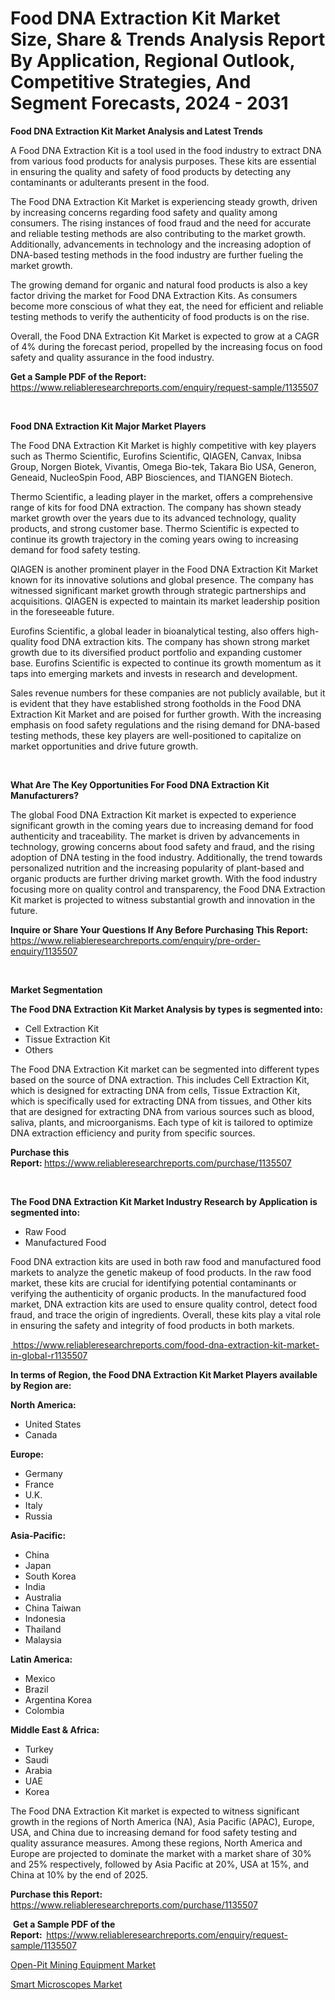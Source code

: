 <p><h1>Food DNA Extraction Kit Market Size, Share & Trends Analysis Report By Application, Regional Outlook, Competitive Strategies, And Segment Forecasts, 2024 - 2031</h1></p><p><strong>Food DNA Extraction Kit Market Analysis and Latest Trends</strong></p>
<p><p>A Food DNA Extraction Kit is a tool used in the food industry to extract DNA from various food products for analysis purposes. These kits are essential in ensuring the quality and safety of food products by detecting any contaminants or adulterants present in the food.</p><p>The Food DNA Extraction Kit Market is experiencing steady growth, driven by increasing concerns regarding food safety and quality among consumers. The rising instances of food fraud and the need for accurate and reliable testing methods are also contributing to the market growth. Additionally, advancements in technology and the increasing adoption of DNA-based testing methods in the food industry are further fueling the market growth.</p><p>The growing demand for organic and natural food products is also a key factor driving the market for Food DNA Extraction Kits. As consumers become more conscious of what they eat, the need for efficient and reliable testing methods to verify the authenticity of food products is on the rise.</p><p>Overall, the Food DNA Extraction Kit Market is expected to grow at a CAGR of 4% during the forecast period, propelled by the increasing focus on food safety and quality assurance in the food industry.</p></p>
<p><strong>Get a Sample PDF of the Report:&nbsp;</strong> <a href="https://www.reliableresearchreports.com/enquiry/request-sample/1135507">https://www.reliableresearchreports.com/enquiry/request-sample/1135507</a></p>
<p>&nbsp;</p>
<p><strong>Food DNA Extraction Kit Major Market Players</strong></p>
<p><p>The Food DNA Extraction Kit Market is highly competitive with key players such as Thermo Scientific, Eurofins Scientific, QIAGEN, Canvax, Inibsa Group, Norgen Biotek, Vivantis, Omega Bio-tek, Takara Bio USA, Generon, Geneaid, NucleoSpin Food, ABP Biosciences, and TIANGEN Biotech.</p><p>Thermo Scientific, a leading player in the market, offers a comprehensive range of kits for food DNA extraction. The company has shown steady market growth over the years due to its advanced technology, quality products, and strong customer base. Thermo Scientific is expected to continue its growth trajectory in the coming years owing to increasing demand for food safety testing.</p><p>QIAGEN is another prominent player in the Food DNA Extraction Kit Market known for its innovative solutions and global presence. The company has witnessed significant market growth through strategic partnerships and acquisitions. QIAGEN is expected to maintain its market leadership position in the foreseeable future.</p><p>Eurofins Scientific, a global leader in bioanalytical testing, also offers high-quality food DNA extraction kits. The company has shown strong market growth due to its diversified product portfolio and expanding customer base. Eurofins Scientific is expected to continue its growth momentum as it taps into emerging markets and invests in research and development.</p><p>Sales revenue numbers for these companies are not publicly available, but it is evident that they have established strong footholds in the Food DNA Extraction Kit Market and are poised for further growth. With the increasing emphasis on food safety regulations and the rising demand for DNA-based testing methods, these key players are well-positioned to capitalize on market opportunities and drive future growth.</p></p>
<p>&nbsp;</p>
<p><strong>What Are The Key Opportunities For Food DNA Extraction Kit Manufacturers?</strong></p>
<p><p>The global Food DNA Extraction Kit market is expected to experience significant growth in the coming years due to increasing demand for food authenticity and traceability. The market is driven by advancements in technology, growing concerns about food safety and fraud, and the rising adoption of DNA testing in the food industry. Additionally, the trend towards personalized nutrition and the increasing popularity of plant-based and organic products are further driving market growth. With the food industry focusing more on quality control and transparency, the Food DNA Extraction Kit market is projected to witness substantial growth and innovation in the future.</p></p>
<p><strong>Inquire or Share Your Questions If Any Before Purchasing This Report:</strong> <a href="https://www.reliableresearchreports.com/enquiry/pre-order-enquiry/1135507">https://www.reliableresearchreports.com/enquiry/pre-order-enquiry/1135507</a></p>
<p>&nbsp;</p>
<p><strong>Market Segmentation</strong></p>
<p><strong>The Food DNA Extraction Kit Market Analysis by types is segmented into:</strong></p>
<p><ul><li>Cell Extraction Kit</li><li>Tissue Extraction Kit</li><li>Others</li></ul></p>
<p><p>The Food DNA Extraction Kit market can be segmented into different types based on the source of DNA extraction. This includes Cell Extraction Kit, which is designed for extracting DNA from cells, Tissue Extraction Kit, which is specifically used for extracting DNA from tissues, and Other kits that are designed for extracting DNA from various sources such as blood, saliva, plants, and microorganisms. Each type of kit is tailored to optimize DNA extraction efficiency and purity from specific sources.</p></p>
<p><strong>Purchase this Report:&nbsp;</strong><a href="https://www.reliableresearchreports.com/purchase/1135507">https://www.reliableresearchreports.com/purchase/1135507</a></p>
<p>&nbsp;</p>
<p><strong>The Food DNA Extraction Kit Market Industry Research by Application is segmented into:</strong></p>
<p><ul><li>Raw Food</li><li>Manufactured Food</li></ul></p>
<p><p>Food DNA extraction kits are used in both raw food and manufactured food markets to analyze the genetic makeup of food products. In the raw food market, these kits are crucial for identifying potential contaminants or verifying the authenticity of organic products. In the manufactured food market, DNA extraction kits are used to ensure quality control, detect food fraud, and trace the origin of ingredients. Overall, these kits play a vital role in ensuring the safety and integrity of food products in both markets.</p></p>
<p><a href="https://www.reliableresearchreports.com/food-dna-extraction-kit-market-in-global-r1135507">&nbsp;https://www.reliableresearchreports.com/food-dna-extraction-kit-market-in-global-r1135507</a></p>
<p><strong>In terms of Region, the Food DNA Extraction Kit Market Players available by Region are:</strong></p>
<p>
    <p> <strong> North America: </strong>
        <ul>
            <li>United States</li>
            <li>Canada</li>
        </ul>
        </p> 
    <p> <strong> Europe: </strong>
        <ul>
            <li>Germany</li>
            <li>France</li>
            <li>U.K.</li>
            <li>Italy</li>
            <li>Russia</li>
        </ul>
        </p> 
    <p> <strong> Asia-Pacific: </strong>
        <ul>
            <li>China</li>
            <li>Japan</li>
            <li>South Korea</li>
            <li>India</li>
            <li>Australia</li>
            <li>China Taiwan</li>
            <li>Indonesia</li>
            <li>Thailand</li>
            <li>Malaysia</li>
        </ul>
        </p> 
    <p> <strong> Latin America: </strong>
        <ul>
            <li>Mexico</li>
            <li>Brazil</li>
            <li>Argentina Korea</li>
            <li>Colombia</li>
        </ul>
        </p> 
    <p> <strong> Middle East & Africa: </strong>
        <ul>
            <li>Turkey</li>
            <li>Saudi</li>
            <li>Arabia</li>
            <li>UAE</li>
            <li>Korea</li>
        </ul>
    </p>
    </p>
<p><p>The Food DNA Extraction Kit market is expected to witness significant growth in the regions of North America (NA), Asia Pacific (APAC), Europe, USA, and China due to increasing demand for food safety testing and quality assurance measures. Among these regions, North America and Europe are projected to dominate the market with a market share of 30% and 25% respectively, followed by Asia Pacific at 20%, USA at 15%, and China at 10% by the end of 2025.</p></p>
<p><strong>Purchase this Report: </strong><a href="https://www.reliableresearchreports.com/purchase/1135507">https://www.reliableresearchreports.com/purchase/1135507</a></p>
<p>&nbsp;<strong>Get a Sample PDF of the Report:&nbsp;&nbsp;</strong><a href="https://www.reliableresearchreports.com/enquiry/request-sample/1135507">https://www.reliableresearchreports.com/enquiry/request-sample/1135507</a></p>
<p><strong></strong></p>
<p><p><a href="https://github.com/ctanaka235/Market-Research-Report-List-1/blob/main/open-pit-mining-equipment-market.md">Open-Pit Mining Equipment Market</a></p><p><a href="https://github.com/JermaineCrona2023/Market-Research-Report-List-1/blob/main/smart-microscopes-market.md">Smart Microscopes Market</a></p></p>
